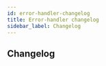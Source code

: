 ```yaml
---
id: error-handler-changelog
title: Error-handler changelog
sidebar_label: Changelog
---
```

## Changelog